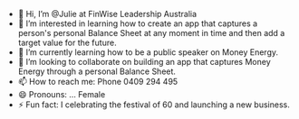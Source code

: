 - 👋 Hi, I’m @Julie at FinWise Leadership Australia
- 👀 I’m interested in learning how to create an app that captures a person's personal Balance Sheet at any moment in time and then add a target value for the future.  
- 🌱 I’m currently learning how to be a public speaker on Money Energy.
- 💞️ I’m looking to collaborate on building an app that captures Money Energy through a personal Balance Sheet.
- 📫 How to reach me:  Phone 0409 294 495
- 😄 Pronouns: ... Female
- ⚡ Fun fact: I celebrating the festival of 60 and launching a new business.

<!---
JulieFinWise/JulieFinWise is a ✨ special ✨ repository because its `README.md` (this file) appears on your GitHub profile.
You can click the Preview link to take a look at your changes.
--->
